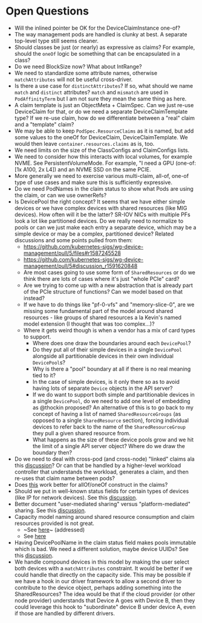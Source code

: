 # Open Questions

- Will the inlined pointer be OK for the DeviceClaimInstance one-of?
- The way management pods are handled is clunky at best. A separate top-level
  type still seems cleaner.
- Should classes be just (or nearly) as expressive as claims? For example,
  should the `oneOf` logic be something that can be encapsulated in a class?
- Do we need BlockSize now? What about IntRange?
- We need to standardize some attribute names, otherwise `matchAttributes` will
  not be useful cross-driver.
- Is there a use case for `distinctAttributes`? If so, what should we name
  `match` and `distinct` attributes? `match` and `mismatch` are used in
  `PodAffinityTerm` but I am not sure they mean the same thing as here.
- A claim template is just an ObjectMeta + ClaimSpec. Can we just re-use
  DeviceClaim for that, or do we need a separate DeviceClaimTemplate type? If we
  re-use claim, how do we differentiate between a "real" claim and a "template"
  claim?
- We may be able to keep `PodSpec.ResourceClaims` as it is named, but add some
  values to the oneOf for DeviceClaim, DeviceClaimTemplate. We would then leave
  `container.resources.claims` as is, too.
- We need limits on the size of the ClassConfigs and ClaimConfigs lists.
- We need to consider how this interacts with local volumes, for example NVME.
  See PersistentVolumeMode. For example, "I need a GPU (one-of: [1x A100, 2x L4])
  and an NVME SSD on the same PCIE.
- More generally we need to exercise various multi-claim, all-of, one-of type of
  use cases and make sure this is sufficiently expressive.
- Do we need PodNames in the claim status to show what Pods are using the claim,
  or can we use ownerRefs?
- Is DevicePool the right concept? It seems that we have either simple devices
  or we have complex devices with shared resources (like MIG devices). How often
  will it be the latter? SR-IOV NICs with multiple PFs look a lot like
  partitioned devices. Do we really need to normalize to pools or can we just
  make each entry a separate device, which may be a simple device or may be a
  complex, partitioned device? Related discussions and some points pulled from
  them:
  - https://github.com/kubernetes-sigs/wg-device-management/pull/5/files#r1587245528
  - https://github.com/kubernetes-sigs/wg-device-management/pull/5#discussion_r1591620848
  - Are most cases going to use some form of `SharedResources` or do we think
    there are lots of cases where it's just "whole PCIe" card?
  - Are we trying to come up with a new abstraction that is already part of the
    PCIe structure of functions? Can we model based on that instead?
  - If we have to do things like "pf-0-vfs" and "memory-slice-0", are we missing
    some fundamental part of the model around shared resources - like groups of
    shared resources a la Kevin's named model extension (I thought that was too
    complex...)?
  - Where it gets weird though is when a vendor has a mix of card types to
    support.
    * Where does one draw the boundaries around each `DevicePool`?
    * Do they put all of their simple devices in a single `DevicePool` alongside
      all partitionable devices in their own individual `DevicePool`s?
    * Why is there a "pool" boundary at all if there is no real meaning tied to
      it?
    * In the case of simple devices, is it only there so as to avoid having lots
      of separate `Device` objects in the API server?
    * If we do want to support both simple and partitionable devices in a single
      `DevicePool`, do we need to add one level of embedding as @thockin
      proposed? An alternative of this is to go back to my concept of having a
      list of named `SharedResourceGroups`  (as opposed to a single
      `SharedResource` section), forcing individual devices to refer back to the
      name of the `SharedResourceGroup` they pull a given shared resource from.
    * What happens as the size of these device pools grow and we hit the limit
      of a single API server object? Where do we draw the boundary then?
- Do we need to deal with cross-pod (and cross-node) "linked" claims ala this
  [discussion](https://github.com/kubernetes-sigs/wg-device-management/pull/5#pullrequestreview-2035165945)?
  Or can that be handled by a higher-level workload controller that understands
  the workload, generates a claim, and then re-uses that claim name between
  pods?
- Does
  [this](https://github.com/kubernetes-sigs/wg-device-management/pull/5#discussion_r1591489552)
  work better for allOf/oneOf construct in the claims?
- Should we put in well-known status fields for certain types of devices (like
  IP for network devices). See this
  [discussion](https://github.com/kubernetes-sigs/wg-device-management/pull/5#discussion_r1589739514).
- Better document "user-mediated sharing" versus "platform-mediated" sharing.
  See this
  [discussion](https://github.com/kubernetes-sigs/wg-device-management/pull/5#discussion_r1591621730).
- Capacity model naming around shared resource consumption and claim resources
  provided is not great.
  - ~See
    [here](https://github.com/kubernetes-sigs/wg-device-management/pull/5#discussion_r1591623761)~
    (addressed)
  - See
    [here](https://github.com/kubernetes-sigs/wg-device-management/pull/5#discussion_r1591623874)
- Having DevicePoolName in the claim status field makes pools immutable which is
  bad. We need a different solution, maybe device UUIDs? See this
  [discussion](https://github.com/kubernetes-sigs/wg-device-management/pull/5#discussion_r1591664614).
- We handle compound devices in this model by making the user select both
  devices with a `matchAttributes` constraint. It would be better if we could
  handle that directly on the capacity side. This may be possible if we have a
  hook in our driver framework to allow a second driver to contribute to the
  device object, perhaps adding something into the SharedResources? The idea
  would be that if the cloud provider (or other node provider) understands that
  Device A goes with Device B, then they could leverage this hook to
  "subordinate" device B under device A, even if those are handled by different
  drivers.

